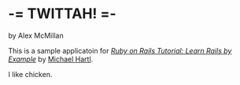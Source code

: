 # -= TWITTAH! =-
by Alex McMillan

This is a sample applicatoin for [*Ruby on Rails Tutorial: Learn Rails by Example*](http://railstutorial.org/book) by [Michael Hartl](http://michaelhartl.com/).

I like chicken.
